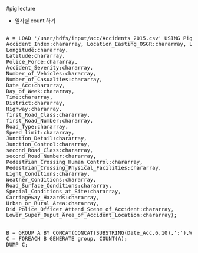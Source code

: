 #pig lecture

- 일자별 count 하기
<pre></code>
A = LOAD '/user/hdfs/input/acc/Accidents_2015.csv' USING PigStorage(',') AS ( 
Accident_Index:chararray, Location_Easting_OSGR:chararray, Location_Northing_OSGR:chararray, 
Longitude:chararray, 
Latitude:chararray, 
Police_Force:chararray, 
Accident_Severity:chararray, 
Number_of_Vehicles:chararray, 
Number_of_Casualties:chararray, 
Date_Acc:chararray, 
Day_of_Week:chararray, 
Time:chararray, 
District:chararray, 
Highway:chararray, 
first_Road_Class:chararray, 
first_Road_Number:chararray, 
Road_Type:chararray, 
Speed_limit:chararray, 
Junction_Detail:chararray, 
Junction_Control:chararray, 
second_Road_Class:chararray, 
second_Road_Number:chararray, 
Pedestrian_Crossing_Human_Control:chararray, 
Pedestrian_Crossing_Physical_Facilities:chararray, 
Light_Conditions:chararray, 
Weather_Conditions:chararray, 
Road_Surface_Conditions:chararray, 
Special_Conditions_at_Site:chararray, 
Carriageway_Hazards:chararray, 
Urban_or_Rural_Area:chararray, 
Did_Police_Officer_Attend_Scene_of_Accident:chararray, 
Lower_Super_Ouput_Area_of_Accident_Location:chararray);
 
 
B = GROUP A BY CONCAT(CONCAT(SUBSTRING(Date_Acc,6,10),':'),Weather_Conditions);
C = FOREACH B GENERATE group, COUNT(A);
DUMP C;
</code></pre>
